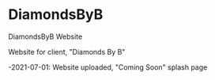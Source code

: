 # DiamondsByB
DiamondsByB Website


Website for client, "Diamonds By B"

-2021-07-01: Website uploaded, "Coming Soon" splash page

